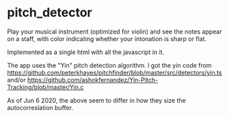# pitch_detector

Play your musical instrument (optimized for violin) and see the notes appear on a staff, with color indicating whether your intonation is sharp or flat.

Implemented as a single html with all the javascript in it.

The app uses the "Yin" pitch detection algorithm. I got the yin code from 
https://github.com/peterkhayes/pitchfinder/blob/master/src/detectors/yin.ts
and/or
https://github.com/ashokfernandez/Yin-Pitch-Tracking/blob/master/Yin.c

As of Jun 6 2020, the above seem to differ in how they size the autocorreslation buffer.
